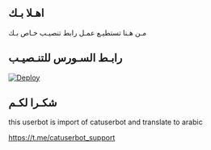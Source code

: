 ## اهـلا بـك
مـن هـنا تستطيـع عمـل رابط تنصيـب خـاص بـك

## رابـط السـورس للتنـصيـب

[![Deploy](https://www.herokucdn.com/deploy/button.svg)](https://heroku.com/deploy?template=https://github.com/RKY0/jmthon)

## شكـرا لكـم 


this userbot is import of catuserbot and translate to arabic

https://t.me/catuserbot_support
